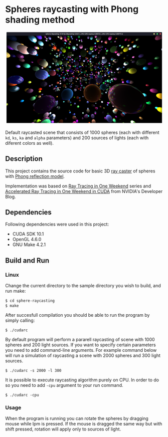 # Spheres raycasting with Phong shading method

![Window screenshot](window1.png)

Default raycasted scene that consists of 1000 spheres (each with different `kd`, `ks`, `ka` and `alpha` parameters) and 200 sources of lights (each with diferent colors as well).

## Description

This project contains the source code for basic 3D [ray caster](https://pl.wikipedia.org/wiki/Ray_casting) of spheres with [Phong reflection model](https://en.wikipedia.org/wiki/Phong_reflection_model).

Implementation was based on [Ray Tracing in One Weekend](https://raytracing.github.io/books/RayTracingInOneWeekend.html) series and [Accelerated Ray Tracing in One Weekend in CUDA](https://developer.nvidia.com/blog/accelerated-ray-tracing-cuda/) from NVIDIA's Developer Blog.

## Dependencies

Following dependencies were used in this project:

* CUDA SDK 10.1
* OpenGL 4.6.0
* GNU Make 4.2.1

## Build and Run
### Linux
Change the current directory to the sample directory you wish to build, and run make:
```
$ cd sphere-raycasting
$ make
```
After succesfull compilation you should be able to run the program by simply calling:
```
$ ./cudarc
```
By default program will perform a pararell raycasting of scene with 1000 spheres and 200 light sources. If you want to specify certain parameters you need to add command-line arguments. For example command below will run a simulation of raycasting a scene with 2000 spheres and 300 light sources.
```
$ ./cudarc -s 2000 -l 300
```
It is possible to execute raycasting algorithm purely on CPU. In order to do so you need to add `-cpu` argument to your run command.
```
$ ./cudarc -cpu
```
### Usage
When the program is running you can rotate the spheres by dragging mouse while lpm is pressed. If the mouse is dragged the same way but with shift pressed, rotation will apply only to sources of light.
